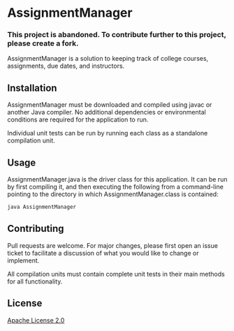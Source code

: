 # AssignmentManager

### This project is abandoned. To contribute further to this project, please create a fork.

AssignmentManager is a solution to keeping track of college courses, assignments, due dates, and instructors.

## Installation

AssignmentManager must be downloaded and compiled using javac or another Java compiler. No additional dependencies or environmental conditions are required for the application to run.

Individual unit tests can be run by running each class as a standalone compilation unit.

## Usage

AssignmentManager.java is the driver class for this application. It can be run by first compiling it, and then executing the following from a command-line pointing to the directory in which AssignmentManager.class is contained:
```bash
java AssignmentManager
```

## Contributing

Pull requests are welcome. For major changes, please first open an issue ticket to facilitate a discussion of what you would like to change or implement.

All compilation units must contain complete unit tests in their main methods for all functionality.

## License
[Apache License 2.0](https://choosealicense.com/licenses/apache-2.0/)

